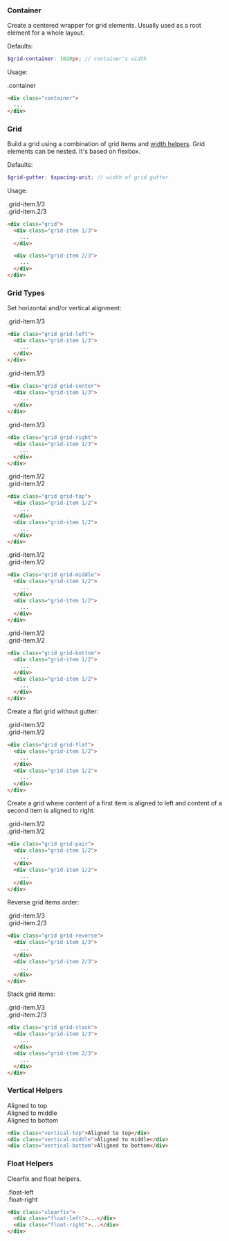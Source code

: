 ### Container

Create a centered wrapper for grid elements. Usually used as a root element
for a whole layout.

Defaults:

```scss
$grid-container: 1020px; // container's width
```

Usage:

<div class="example">
  <div class="container preview-grid">
    .container
  </div>
</div>

```html
<div class="container">
  ...
</div>
```

### Grid

Build a grid using a combination of grid items and [width helpers](/#rwd).
Grid elements can be nested. It's based on flexbox.

Defaults:

```scss
$grid-gutter: $spacing-unit; // width of grid gutter
```

Usage:

<div class="example">
  <div class="grid">
  <div class="grid-item 1/3">
    <div class="preview-grid">.grid-item.1/3</div>
  </div>

  <div class="grid-item 2/3">
    <div class="preview-grid">.grid-item.2/3</div>
  </div>
  </div>
</div>

```html
<div class="grid">
  <div class="grid-item 1/3">
    ...
  </div>

  <div class="grid-item 2/3">
    ...
  </div>
</div>
```

### Grid Types

Set horizontal and/or vertical alignment:

<div class="example">
  <div class="grid grid-left">
    <div class="grid-item 1/3">
      <div class="preview-grid">
        .grid-item.1/3
      </div>
    </div>
  </div>
</div>

```html
<div class="grid grid-left">
  <div class="grid-item 1/3">
    ...
  </div>
</div>
```

<div class="example">
  <div class="grid grid-center">
    <div class="grid-item 1/3">
      <div class="preview-grid">
        .grid-item.1/3
      </div>
    </div>
  </div>
</div>

```html
<div class="grid grid-center">
  <div class="grid-item 1/3">
    ...
  </div>
</div>
```

<div class="example">
  <div class="grid grid-right">
    <div class="grid-item 1/3">
      <div class="preview-grid">
        .grid-item.1/3
      </div>
    </div>
  </div>
</div>

```html
<div class="grid grid-right">
  <div class="grid-item 1/3">
    ...
  </div>
</div>
```

<div class="example">
  <div class="grid grid-top">
    <div class="grid-item 1/2">
      <div class="preview-grid preview-grid-large">
        .grid-item.1/2
      </div>
    </div>
    <div class="grid-item 1/2">
      <div class="preview-grid">
        .grid-item.1/2
      </div>
    </div>
  </div>
</div>

```html
<div class="grid grid-top">
  <div class="grid-item 1/2">
    ...
  </div>
  <div class="grid-item 1/2">
    ...
  </div>
</div>
```

<div class="example">
  <div class="grid grid-middle">
    <div class="grid-item 1/2">
      <div class="preview-grid preview-grid-large">
        .grid-item.1/2
      </div>
    </div>
    <div class="grid-item 1/2">
      <div class="preview-grid">
        .grid-item.1/2
      </div>
    </div>
  </div>
</div>

```html
<div class="grid grid-middle">
  <div class="grid-item 1/2">
    ...
  </div>
  <div class="grid-item 1/2">
    ...
  </div>
</div>
```

<div class="example">
  <div class="grid grid-bottom">
    <div class="grid-item 1/2">
      <div class="preview-grid preview-grid-large">
        .grid-item.1/2
      </div>
    </div>
    <div class="grid-item 1/2">
      <div class="preview-grid">
        .grid-item.1/2
      </div>
    </div>
  </div>
</div>

```html
<div class="grid grid-bottom">
  <div class="grid-item 1/2">
    ...
  </div>
  <div class="grid-item 1/2">
    ...
  </div>
</div>
```

Create a flat grid without gutter:

<div class="example">
  <div class="grid grid-flat preview-grid">
    <div class="grid-item 1/2">
      <div class="preview-grid">
        .grid-item.1/2
      </div>
    </div>
    <div class="grid-item 1/2">
      <div class="preview-grid">
        .grid-item.1/2
      </div>
    </div>
  </div>
</div>

```html
<div class="grid grid-flat">
  <div class="grid-item 1/2">
    ...
  </div>
  <div class="grid-item 1/2">
    ...
  </div>
</div>
```

Create a grid where content of a first item is aligned to left and content
of a second item is aligned to right.

<div class="example">
  <div class="grid grid-pair">
    <div class="grid-item 1/2">
      <div class="preview-grid">
        .grid-item.1/2
      </div>
    </div>
    <div class="grid-item 1/2">
      <div class="preview-grid">
        .grid-item.1/2
      </div>
    </div>
  </div>
</div>

```html
<div class="grid grid-pair">
  <div class="grid-item 1/2">
    ...
  </div>
  <div class="grid-item 1/2">
    ...
  </div>
</div>
```

Reverse grid items order:

<div class="example">
  <div class="grid grid-reverse">
    <div class="grid-item 1/3">
      <div class="preview-grid">
        .grid-item.1/3
      </div>
    </div>
    <div class="grid-item 2/3">
      <div class="preview-grid">
        .grid-item.2/3
      </div>
    </div>
  </div>
</div>

```html
<div class="grid grid-reverse">
  <div class="grid-item 1/3">
    ...
  </div>
  <div class="grid-item 2/3">
    ...
  </div>
</div>
```

Stack grid items:

<div class="example">
  <div class="grid grid-stack">
    <div class="grid-item 1/3">
      <div class="preview-grid">
        .grid-item.1/3
      </div>
    </div>
    <div class="grid-item 2/3">
      <div class="preview-grid">
        .grid-item.2/3
      </div>
    </div>
  </div>
</div>

```html
<div class="grid grid-stack">
  <div class="grid-item 1/3">
    ...
  </div>
  <div class="grid-item 2/3">
    ...
  </div>
</div>
```

### Vertical Helpers

<div class="example">
  <div class="vertical-top preview-vertical">Aligned to top</div>
  <div class="vertical-middle preview-vertical">Aligned to middle</div>
  <div class="vertical-bottom preview-vertical">Aligned to bottom</div>
</div>

```html
<div class="vertical-top">Aligned to top</div>
<div class="vertical-middle">Aligned to middle</div>
<div class="vertical-bottom">Aligned to bottom</div>
```

### Float Helpers

Clearfix and float helpers.

<div class="example">
  <div class="clearfix">
    <div class="float-left preview-grid">.float-left</div>
    <div class="float-right preview-grid">.float-right</div>
  </div>
</div>

```html
<div class="clearfix">
  <div class="float-left">...</div>
  <div class="float-right">...</div>
</div>
```

